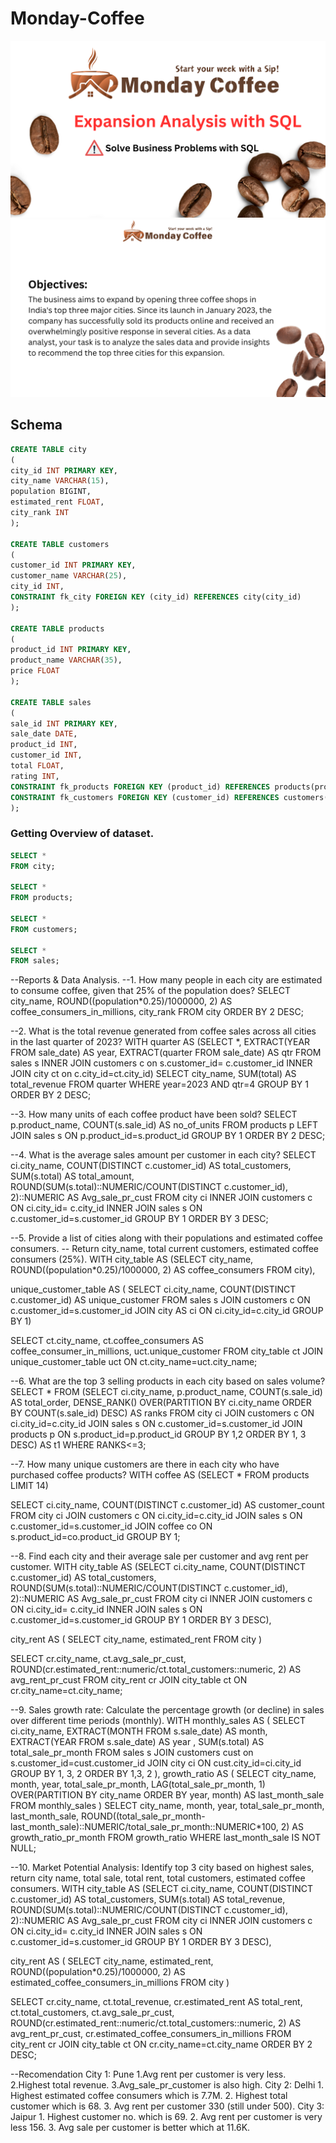 # Monday-Coffee
![MondayCoffee](https://github.com/Navn33t2k1/Monday-Coffee/blob/main/1.png)
![Objective](https://github.com/Navn33t2k1/Monday-Coffee/blob/main/2.png)

## Schema
```sql
CREATE TABLE city
(
city_id INT PRIMARY KEY,
city_name VARCHAR(15),
population BIGINT,
estimated_rent FLOAT,
city_rank INT
);

CREATE TABLE customers
(
customer_id INT PRIMARY KEY,
customer_name VARCHAR(25),
city_id INT,
CONSTRAINT fk_city FOREIGN KEY (city_id) REFERENCES city(city_id)
);

CREATE TABLE products
(
product_id INT PRIMARY KEY,
product_name VARCHAR(35),
price FLOAT
);

CREATE TABLE sales
(
sale_id INT PRIMARY KEY,
sale_date DATE,
product_id INT,
customer_id INT,
total FLOAT,
rating INT,
CONSTRAINT fk_products FOREIGN KEY (product_id) REFERENCES products(product_id),
CONSTRAINT fk_customers FOREIGN KEY (customer_id) REFERENCES customers(customer_id)
);
```
### Getting Overview of dataset.

```sql
SELECT *
FROM city;

SELECT *
FROM products;

SELECT *
FROM customers;

SELECT *
FROM sales;
```

--Reports  & Data Analysis.
--1. How many people in each city are estimated to consume coffee, given that 25% of the population does?
SELECT city_name, ROUND((population*0.25)/1000000, 2) AS coffee_consumers_in_millions, city_rank
FROM city
ORDER BY 2 DESC;

--2. What is the total revenue generated from coffee sales across all cities in the last quarter of 2023?
WITH quarter AS (SELECT *, EXTRACT(YEAR FROM sale_date) AS year,
EXTRACT(quarter FROM sale_date) AS qtr
FROM sales s
INNER JOIN customers c
on s.customer_id= c.customer_id
INNER JOIN city ct
on c.city_id=ct.city_id)
SELECT city_name, SUM(total) AS total_revenue
FROM quarter
WHERE year=2023 AND qtr=4
GROUP BY 1
ORDER BY 2 DESC;

--3. How many units of each coffee product have been sold?
SELECT p.product_name, COUNT(s.sale_id) AS no_of_units
FROM products p
LEFT JOIN sales s
ON p.product_id=s.product_id
GROUP BY 1
ORDER BY 2 DESC;

--4. What is the average sales amount per customer in each city?
SELECT ci.city_name, COUNT(DISTINCT c.customer_id) AS total_customers, SUM(s.total) AS total_amount,
ROUND(SUM(s.total)::NUMERIC/COUNT(DISTINCT c.customer_id), 2)::NUMERIC AS Avg_sale_pr_cust
FROM city ci
INNER JOIN customers c
ON ci.city_id= c.city_id
INNER JOIN sales s
ON c.customer_id=s.customer_id
GROUP BY 1
ORDER BY 3 DESC;

--5. Provide a list of cities along with their populations and estimated coffee consumers.
-- Return city_name, total current customers, estimated coffee consumers (25%).
WITH city_table AS (SELECT city_name, ROUND((population*0.25)/1000000, 2) AS coffee_consumers
FROM city),

unique_customer_table AS (
SELECT ci.city_name, COUNT(DISTINCT c.customer_id) AS unique_customer
FROM sales s
JOIN customers c
ON c.customer_id=s.customer_id
JOIN city AS ci
ON ci.city_id=c.city_id
GROUP BY 1)

SELECT ct.city_name, ct.coffee_consumers AS coffee_consumer_in_millions, uct.unique_customer
FROM city_table ct
JOIN unique_customer_table uct
ON ct.city_name=uct.city_name;

--6. What are the top 3 selling products in each city based on sales volume?
SELECT *
FROM (SELECT ci.city_name, p.product_name, COUNT(s.sale_id) AS total_order, DENSE_RANK() OVER(PARTITION BY ci.city_name ORDER BY COUNT(s.sale_id) DESC) AS ranks
FROM city ci
JOIN customers c
ON ci.city_id=c.city_id
JOIN sales s
ON c.customer_id=s.customer_id
JOIN products p
ON s.product_id=p.product_id
GROUP BY 1,2
ORDER BY 1, 3 DESC) AS t1
WHERE RANKS<=3;

--7. How many unique customers are there in each city who have purchased coffee products?
WITH coffee AS (SELECT *
FROM products
LIMIT 14)

SELECT ci.city_name, COUNT(DISTINCT c.customer_id) AS customer_count
FROM city ci
JOIN customers c
ON ci.city_id=c.city_id
JOIN sales s
ON c.customer_id=s.customer_id
JOIN coffee co
ON s.product_id=co.product_id
GROUP BY 1;

--8. Find each city and their average sale per customer and avg rent per customer.
WITH city_table AS
(SELECT ci.city_name, COUNT(DISTINCT c.customer_id) AS total_customers,
ROUND(SUM(s.total)::NUMERIC/COUNT(DISTINCT c.customer_id), 2)::NUMERIC AS Avg_sale_pr_cust
FROM city ci
INNER JOIN customers c
ON ci.city_id= c.city_id
INNER JOIN sales s
ON c.customer_id=s.customer_id
GROUP BY 1
ORDER BY 3 DESC),

city_rent AS
(
SELECT city_name, estimated_rent
FROM city
)

SELECT cr.city_name, ct.avg_sale_pr_cust, ROUND(cr.estimated_rent::numeric/ct.total_customers::numeric, 2) AS avg_rent_pr_cust
FROM city_rent cr
JOIN city_table ct
ON cr.city_name=ct.city_name;

--9. Sales growth rate: Calculate the percentage growth (or decline) in sales over different time periods (monthly).
WITH monthly_sales AS
(
SELECT ci.city_name, EXTRACT(MONTH FROM s.sale_date) AS month, EXTRACT(YEAR FROM s.sale_date) AS year ,
SUM(s.total) AS total_sale_pr_month
FROM sales s
JOIN customers cust
on s.customer_id=cust.customer_id
JOIN city ci
ON cust.city_id=ci.city_id
GROUP BY 1, 3, 2
ORDER BY 1,3, 2
),
growth_ratio
AS
(
SELECT city_name, month, year, total_sale_pr_month, LAG(total_sale_pr_month, 1) OVER(PARTITION BY city_name ORDER BY year, month) AS last_month_sale
FROM monthly_sales
)
SELECT city_name, month, year, total_sale_pr_month, last_month_sale, ROUND((total_sale_pr_month-last_month_sale)::NUMERIC/total_sale_pr_month::NUMERIC*100, 2) AS growth_ratio_pr_month
FROM growth_ratio
WHERE last_month_sale IS NOT NULL;

--10. Market Potential Analysis: Identify top 3 city based on highest sales, return city name, total sale, total rent, total customers, estimated coffee consumers.
WITH city_table AS
(SELECT ci.city_name, COUNT(DISTINCT c.customer_id) AS total_customers, SUM(s.total) AS total_revenue,
ROUND(SUM(s.total)::NUMERIC/COUNT(DISTINCT c.customer_id), 2)::NUMERIC AS Avg_sale_pr_cust
FROM city ci
INNER JOIN customers c
ON ci.city_id= c.city_id
INNER JOIN sales s
ON c.customer_id=s.customer_id
GROUP BY 1
ORDER BY 3 DESC),

city_rent AS
(
SELECT city_name, estimated_rent, ROUND((population*0.25)/1000000, 2) AS estimated_coffee_consumers_in_millions
FROM city
)

SELECT cr.city_name, ct.total_revenue, cr.estimated_rent AS total_rent, ct.total_customers, ct.avg_sale_pr_cust, ROUND(cr.estimated_rent::numeric/ct.total_customers::numeric, 2) AS avg_rent_pr_cust, cr.estimated_coffee_consumers_in_millions
FROM city_rent cr
JOIN city_table ct
ON cr.city_name=ct.city_name
ORDER BY 2 DESC;

--Recomendation
City 1: Pune
	1.Avg rent per customer is very less.
	2.Highest total revenue.
	3.Avg_sale_pr_customer is also high.
City 2: Delhi
	1. Highest estimated coffee consumers which is 7.7M.
	2. Highest total customer which is 68.
	3. Avg rent per customer 330 (still under 500).
City 3: Jaipur
	1. Highest customer no. which is 69.
	2. Avg rent per customer is very less 156.
	3. Avg sale per customer is better which at 11.6K.
